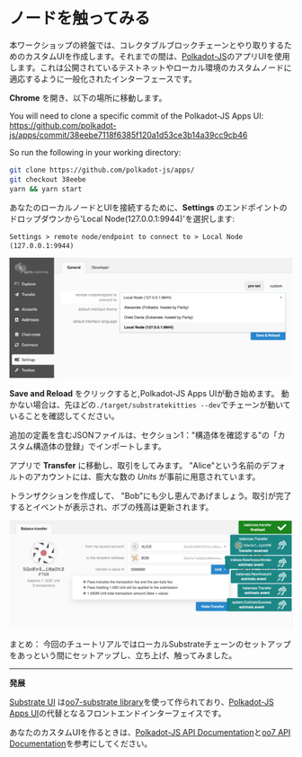 ノードを触ってみる
===

本ワークショップの終盤では、コレクタブルブロックチェーンとやり取りするためのカスタムUIを作成します。それまでの間は、[Polkadot-JS](https://polkadot.js.org)のアプリUIを使用します。これは公開されているテストネットやローカル環境のカスタムノードに適応するように一般化されたインターフェースです。

**Chrome** を開き、以下の場所に移動します。

You will need to clone a specific commit of the Polkadot-JS Apps UI: https://github.com/polkadot-js/apps/commit/38eebe7118f6385f120a1d53ce3b14a39cc9cb46

So run the following in your working directory:

```bash
git clone https://github.com/polkadot-js/apps/
git checkout 38eebe
yarn && yarn start
```

あなたのローカルノードとUIを接続するために、**Settings** のエンドポイントのドロップダウンから'Local Node(127.0.0.1:9944)'を選択します:

```
Settings > remote node/endpoint to connect to > Local Node (127.0.0.1:9944)
```

![An image of the settings in Polkadot-JS Apps UI](../../0/assets/polkadot-js-settings.png)

**Save and Reload** をクリックすると,Polkadot-JS Apps UIが動き始めます。
動かない場合は、先ほどの`./target/substratekitties --dev`でチェーンが動いていることを確認してください。

追加の定義を含むJSONファイルは、セクション1："構造体を確認する"の「カスタム構造体の登録」でインポートします。

アプリで **Transfer** に移動し、取引をしてみます。 "Alice"という名前のデフォルトのアカウントには、膨大な数の *Units* が事前に用意されています。

トランザクションを作成して、 "Bob"にも少し恵んであげましょう。取引が完了するとイベントが表示され、ボブの残高は更新されます。

![First Transfer in Polkadot-JS Apps UI](../../0/assets/first-transfer.png)

まとめ：
今回のチュートリアルではローカルSubstrateチェーンのセットアップをあっという間にセットアップし、立ち上げ、触ってみました。

---
**発展**

[Substrate UI](https://github.com/paritytech/substrate-ui) は[oo7-substrate library](https://github.com/paritytech/oo7/tree/master/packages/oo7-substrate)を使って作られており、[Polkadot-JS Apps UI](https://github.com/polkadot-js/apps)の代替となるフロントエンドインターフェイスです。

あなたのカスタムUIを作るときは、[Polkadot-JS API Documentation](https://polkadot.js.org/api/)と[oo7 API Documentation](https://paritytech.github.io/oo7/)を参考にしてください。
